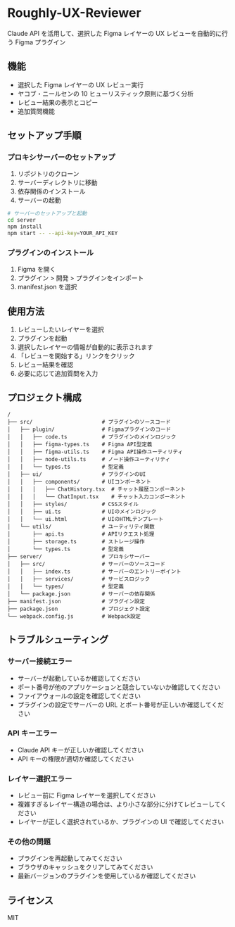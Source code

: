 # Roughly-UX-Reviewer

Claude API を活用して、選択した Figma レイヤーの UX レビューを自動的に行う Figma プラグイン

## 機能

- 選択した Figma レイヤーの UX レビュー実行
- ヤコブ・ニールセンの 10 ヒューリスティック原則に基づく分析
- レビュー結果の表示とコピー
- 追加質問機能

## セットアップ手順

### プロキシサーバーのセットアップ

1. リポジトリのクローン
2. サーバーディレクトリに移動
3. 依存関係のインストール
4. サーバーの起動

```bash
# サーバーのセットアップと起動
cd server
npm install
npm start -- --api-key=YOUR_API_KEY
```

### プラグインのインストール

1. Figma を開く
2. プラグイン > 開発 > プラグインをインポート
3. manifest.json を選択

## 使用方法

1. レビューしたいレイヤーを選択
2. プラグインを起動
3. 選択したレイヤーの情報が自動的に表示されます
4. 「レビューを開始する」リンクをクリック
5. レビュー結果を確認
6. 必要に応じて追加質問を入力

## プロジェクト構成

```
/
├── src/                      # プラグインのソースコード
│   ├── plugin/               # Figmaプラグインのコード
│   │   ├── code.ts           # プラグインのメインロジック
│   │   ├── figma-types.ts    # Figma API型定義
│   │   ├── figma-utils.ts    # Figma API操作ユーティリティ
│   │   ├── node-utils.ts     # ノード操作ユーティリティ
│   │   └── types.ts          # 型定義
│   ├── ui/                   # プラグインのUI
│   │   ├── components/       # UIコンポーネント
│   │   │   ├── ChatHistory.tsx  # チャット履歴コンポーネント
│   │   │   └── ChatInput.tsx    # チャット入力コンポーネント
│   │   ├── styles/           # CSSスタイル
│   │   ├── ui.ts             # UIのメインロジック
│   │   └── ui.html           # UIのHTMLテンプレート
│   └── utils/                # ユーティリティ関数
│       ├── api.ts            # APIリクエスト処理
│       ├── storage.ts        # ストレージ操作
│       └── types.ts          # 型定義
├── server/                   # プロキシサーバー
│   ├── src/                  # サーバーのソースコード
│   │   ├── index.ts          # サーバーのエントリーポイント
│   │   ├── services/         # サービスロジック
│   │   └── types/            # 型定義
│   └── package.json          # サーバーの依存関係
├── manifest.json             # プラグイン設定
├── package.json              # プロジェクト設定
└── webpack.config.js         # Webpack設定
```

## トラブルシューティング

### サーバー接続エラー

- サーバーが起動しているか確認してください
- ポート番号が他のアプリケーションと競合していないか確認してください
- ファイアウォールの設定を確認してください
- プラグインの設定でサーバーの URL とポート番号が正しいか確認してください

### API キーエラー

- Claude API キーが正しいか確認してください
- API キーの権限が適切か確認してください

### レイヤー選択エラー

- レビュー前に Figma レイヤーを選択してください
- 複雑すぎるレイヤー構造の場合は、より小さな部分に分けてレビューしてください
- レイヤーが正しく選択されているか、プラグインの UI で確認してください

### その他の問題

- プラグインを再起動してみてください
- ブラウザのキャッシュをクリアしてみてください
- 最新バージョンのプラグインを使用しているか確認してください

## ライセンス

MIT
